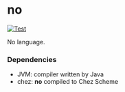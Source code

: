 # no

[![Test](https://github.com/dannypsnl/no/actions/workflows/test.yml/badge.svg)](https://github.com/dannypsnl/no/actions/workflows/test.yml)

No language.

### Dependencies

- JVM: compiler written by Java
- chez: **no** compiled to Chez Scheme 
